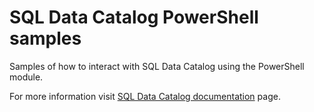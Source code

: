 # SQL Data Catalog PowerShell samples

Samples of how to interact with SQL Data Catalog using the PowerShell module.

For more information visit [SQL Data Catalog documentation](http://www.red-gate.com/data-catalog/automation) page.
